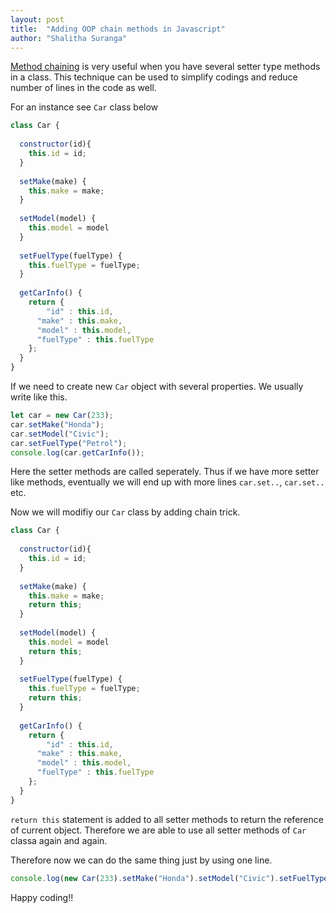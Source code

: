 ```yaml
---
layout: post
title:  "Adding OOP chain methods in Javascript"
author: "Shalitha Suranga"
---
```



[Method chaining](https://en.wikipedia.org/wiki/Method_chaining) is very useful when you have several setter type methods in a class. This technique can be used to simplify codings and reduce number of lines in the code as well.

For an instance see `Car` class below

```Javascript
class Car {
  
  constructor(id){
  	this.id = id;
  }
  
  setMake(make) {
  	this.make = make;
  }
  
  setModel(model) {
  	this.model = model
  }
  
  setFuelType(fuelType) {
  	this.fuelType = fuelType;
  }
  
  getCarInfo() {
  	return {
    	"id" : this.id,
      "make" : this.make,
      "model" : this.model,
      "fuelType" : this.fuelType
    };
  }
}
```

If we need to create new `Car` object with several properties. We usually write like this.

```Javascript
let car = new Car(233);
car.setMake("Honda");
car.setModel("Civic");
car.setFuelType("Petrol");
console.log(car.getCarInfo());
```

Here the setter methods are called seperately. Thus if we have more setter like methods, eventually we will end up with more lines `car.set..`, `car.set..` etc.

Now we will modifiy our `Car` class by adding chain trick.

```Javascript
class Car {
  
  constructor(id){
  	this.id = id;
  }
  
  setMake(make) {
  	this.make = make;
    return this;
  }
  
  setModel(model) {
  	this.model = model
    return this;
  }
  
  setFuelType(fuelType) {
  	this.fuelType = fuelType;
    return this;
  }
  
  getCarInfo() {
  	return {
    	"id" : this.id,
      "make" : this.make,
      "model" : this.model,
      "fuelType" : this.fuelType
    };
  }
}
```

 `return this` statement is added to all setter methods to return the reference of current object. Therefore we are able to use all setter methods of `Car` classa again and again.
 
 Therefore now we can do the same thing just by using one line.
 
 ```Javascript
 console.log(new Car(233).setMake("Honda").setModel("Civic").setFuelType("Petrol").getCarInfo());
 ```


Happy coding!!





















